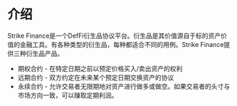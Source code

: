 # 介绍

Strike Finance是一个DefFi衍生品协议平台。衍生品是其价值源自于标的资产价值的金融工具。有各种类型的衍生品，每种都适合不同的用例。Strike Finance提供三种衍生品产品。

* 期权合约 - 在特定日期之前以预定价格买入/卖出资产的权利
* 远期合约 - 双方约定在未来某个预定日期交换资产的协议
* 永续合约 - 允许交易者无限期地对资产进行做多或做空。如果交易者的头寸与市场方向一致，可以赚取定期利润。
